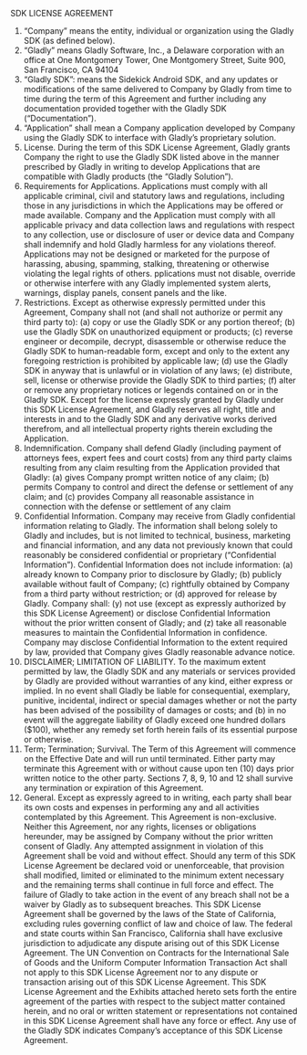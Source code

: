  SDK LICENSE AGREEMENT

1. “Company” means the entity, individual or organization using the Gladly SDK (as defined below).
1. “Gladly” means Gladly Software, Inc., a Delaware corporation with an office at One Montgomery Tower, One Montgomery Street, Suite 900, San Francisco, CA 94104 
1. “Gladly SDK”: means the  Sidekick Android SDK, and any updates or modifications of the same delivered to Company by Gladly from time to time during the term of this Agreement and further including any documentation provided together with the Gladly SDK (“Documentation”).
1. “Application” shall mean a Company application developed by Company using the Gladly SDK to interface with Gladly’s proprietary solution.
1. License. During the term of this SDK License Agreement, Gladly grants Company the right to use the Gladly SDK listed above in the manner prescribed by Gladly in writing to develop Applications that are compatible with Gladly products (the “Gladly Solution”).
1. Requirements for Applications. Applications must comply with all applicable criminal, civil and statutory laws and regulations, including those in any jurisdictions in which the Applications may be offered or made available. Company and the Application must comply with all applicable privacy and data collection laws and regulations with respect to any collection, use or disclosure of user or device data and Company shall indemnify and hold Gladly harmless for any violations thereof.  Applications may not be designed or marketed for the purpose of harassing, abusing, spamming, stalking, threatening or otherwise violating the legal rights of others. pplications must not disable, override or otherwise interfere with any Gladly implemented system alerts, warnings, display panels, consent panels and the like. 
1. Restrictions. Except as otherwise expressly permitted under this Agreement, Company shall not (and shall not authorize or permit any third party to): (a) copy or use the Gladly SDK or any portion thereof; (b)  use the Gladly SDK on unauthorized equipment or products; (c) reverse engineer or decompile, decrypt, disassemble or otherwise reduce the Gladly SDK to human-readable form, except and only to the extent any foregoing restriction is prohibited by applicable law; (d) use the Gladly SDK in anyway that is unlawful or in violation of any laws; (e) distribute, sell, license or otherwise provide the Gladly SDK to third parties; (f) alter or remove any proprietary notices or legends contained on or in the Gladly SDK.   Except for the license expressly granted by Gladly under this SDK License Agreement, and Gladly reserves all right, title and interests in and to the Gladly SDK and any derivative works derived therefrom, and all intellectual property rights therein excluding the Application.   
1. Indemnification.  Company shall defend Gladly (including payment of attorneys fees, expert fees and court costs) from any third party claims resulting from any claim resulting from the Application provided that Gladly: (a) gives Company prompt written notice of any claim; (b) permits Company to control and direct the defense or settlement of any claim; and (c) provides Company all reasonable assistance in connection with the defense or settlement of any claim
1. Confidential Information. Company may receive from Gladly confidential information relating to Gladly.  The information shall belong solely to Gladly and includes, but is not limited to technical, business, marketing and financial information, and any data not previously known that could reasonably be considered confidential or proprietary (“Confidential Information”).    Confidential Information does not include information: (a) already known to Company prior to disclosure by Gladly; (b) publicly available without fault of Company; (c) rightfully obtained by Company from a third party without restriction; or (d) approved for release by Gladly.  Company shall: (y) not use (except as expressly authorized by this SDK License Agreement) or disclose Confidential Information without the prior written consent of Gladly; and (z) take all reasonable measures to maintain the Confidential Information in confidence.  Company may disclose Confidential Information to the extent required by law, provided that Company gives Gladly reasonable advance notice.
1. DISCLAIMER; LIMITATION OF LIABILITY.  To the maximum extent permitted by law, the Gladly SDK and any materials or services provided by Gladly are provided without warranties of any kind, either express or implied.    In no event shall Gladly be liable for consequential, exemplary, punitive, incidental, indirect or special damages whether or not the party has been advised of the possibility of  damages or costs; and (b) in no event will the aggregate liability of Gladly exceed one hundred dollars ($100), whether any remedy set forth herein fails of its essential purpose or otherwise.
1. Term; Termination; Survival. The Term of this Agreement will commence on the Effective Date and will run until terminated.  Either party may terminate this Agreement with or without cause upon ten (10) days prior written notice to the other party. Sections 7, 8, 9, 10 and 12 shall survive any termination or expiration of this Agreement. 
1. General. Except as expressly agreed to in writing, each party shall bear its own costs and expenses in performing any and all activities contemplated by this Agreement. This Agreement is non-exclusive.  Neither this Agreement, nor any rights, licenses or obligations hereunder, may be assigned by Company without the prior written consent of Gladly.  Any attempted assignment in violation of this Agreement shall be void and without effect. Should any term of this SDK License Agreement be declared void or unenforceable, that provision shall modified, limited or eliminated to the minimum extent necessary and the remaining terms shall continue in full force and effect.  The failure of Gladly to take action in the event of any breach shall not be a waiver by Gladly as to subsequent breaches.  This SDK License Agreement shall be governed by the laws of the State of California, excluding rules governing conflict of law and choice of law.  The federal and state courts within San Francisco, California shall have exclusive jurisdiction to adjudicate any dispute arising out of this SDK License Agreement.  The UN Convention on Contracts for the International Sale of Goods and the Uniform Computer Information Transaction Act shall not apply to this SDK License Agreement nor to any dispute or transaction arising out of this SDK License Agreement.  This SDK License Agreement and the Exhibits attached hereto sets forth the entire agreement of the parties with respect to the subject matter contained herein, and no oral or written statement or representations not contained in this SDK License Agreement shall have any force or effect.  Any use of the Gladly SDK indicates Company’s acceptance of this SDK License Agreement.